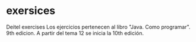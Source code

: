 # exersices
Deitel exercises
Los ejercicios pertenecen al libro "Java. Como programar". 9th edicion. A partir del tema 12 se inicia la 10th edición.

